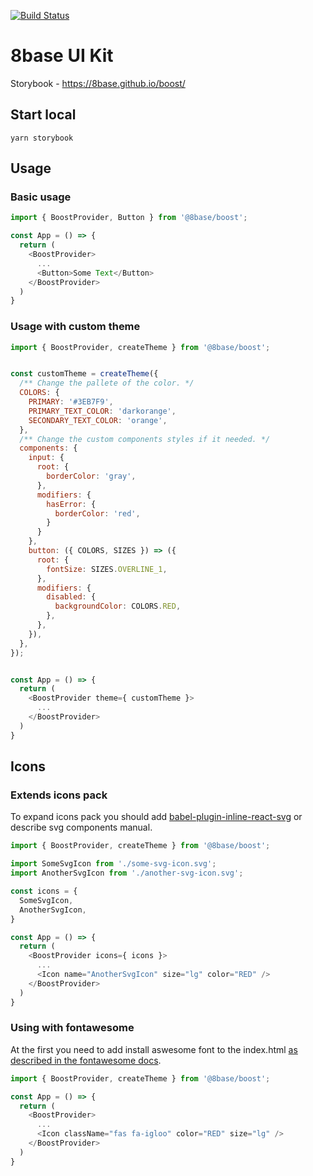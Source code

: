[![Build Status](https://travis-ci.org/8base/boost.svg?branch=master)](https://travis-ci.org/8base/boost)

# 8base UI Kit
Storybook - https://8base.github.io/boost/

## Start local
```
yarn storybook
```

## Usage

### Basic usage

```js
import { BoostProvider, Button } from '@8base/boost';

const App = () => {
  return (
    <BoostProvider>
      ...
      <Button>Some Text</Button>
    </BoostProvider>
  )
}
```

### Usage with custom theme

```js
import { BoostProvider, createTheme } from '@8base/boost';


const customTheme = createTheme({
  /** Change the pallete of the color. */
  COLORS: {
    PRIMARY: '#3EB7F9',
    PRIMARY_TEXT_COLOR: 'darkorange',
    SECONDARY_TEXT_COLOR: 'orange',
  },
  /** Change the custom components styles if it needed. */
  components: {
    input: {
      root: {
        borderColor: 'gray',
      },
      modifiers: {
        hasError: {
          borderColor: 'red',
        }
      }
    },
    button: ({ COLORS, SIZES }) => ({
      root: {
        fontSize: SIZES.OVERLINE_1,
      },
      modifiers: {
        disabled: {
          backgroundColor: COLORS.RED,
        },
      },
    }),
  },
});


const App = () => {
  return (
    <BoostProvider theme={ customTheme }>
      ...
    </BoostProvider>
  )
}
```


## Icons

### Extends icons pack
To expand icons pack you should add [babel-plugin-inline-react-svg](https://www.npmjs.com/package/babel-plugin-inline-react-svg) or describe svg 
components manual.

```js
import { BoostProvider, createTheme } from '@8base/boost';

import SomeSvgIcon from './some-svg-icon.svg';
import AnotherSvgIcon from './another-svg-icon.svg';

const icons = {
  SomeSvgIcon,
  AnotherSvgIcon,
}

const App = () => {
  return (
    <BoostProvider icons={ icons }>
      ...
      <Icon name="AnotherSvgIcon" size="lg" color="RED" />
    </BoostProvider>
  )
}
```


### Using with fontawesome
At the first you need to add install aswesome font to the index.html [as described in the fontawesome docs](https://fontawesome.com/start).

```js
import { BoostProvider, createTheme } from '@8base/boost';

const App = () => {
  return (
    <BoostProvider>
      ...
      <Icon className="fas fa-igloo" color="RED" size="lg" />
    </BoostProvider>
  )
}
```
